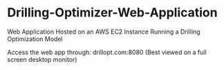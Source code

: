# Drilling-Optimizer-Web-Application
Web Application Hosted on an AWS EC2 Instance Running a Drilling Optimization Model

Access the web app through: drillopt.com:8080 (Best viewed on a full screen desktop monitor)
